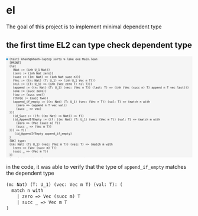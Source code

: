 # el

The goal of this project is to implement minimal dependent type

## the first time EL2 can type check dependent type

![screenshot1.png](https://raw.githubusercontent.com/fbundle/sorts/refs/heads/master/assets/screenshot1.png)

in the code, it was able to verify that the type of `append_if_empty` matches the dependent type 
```lean
(m: Nat) (T: U_1) (vec: Vec m T) (val: T): (
  match n with
    | zero => Vec (succ m) T
    | succ _ => Vec m T
)
```
